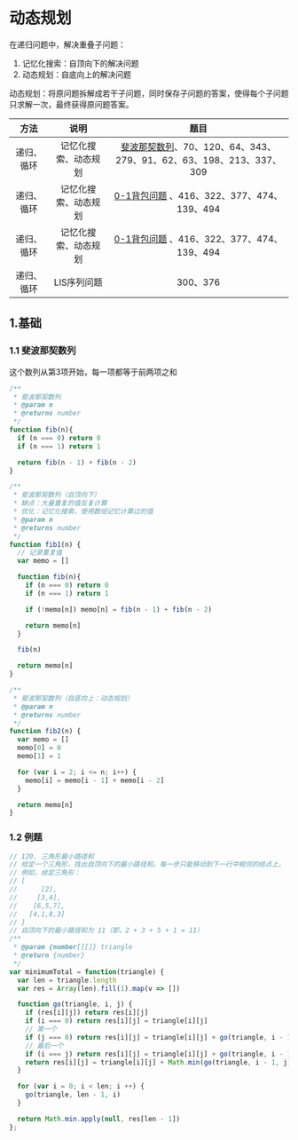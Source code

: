 # 动态规划
在递归问题中，解决重叠子问题：
1. 记忆化搜索：自顶向下的解决问题
2. 动态规划：自底向上的解决问题

动态规划：将原问题拆解成若干子问题，同时保存子问题的答案，使得每个子问题只求解一次，最终获得原问题答案。

| 方法 | 说明 | 题目 |
|:---:|:---:|:---:|
| 递归、循环 | 记忆化搜索、动态规划 | [斐波那契数列](./fibonacci.js)、70、120、64、343、279、91、62、63、198、213、337、309 |
| 递归、循环 | 记忆化搜索、动态规划 | [0-1背包问题](./knapsack01.js) 、416、322、377、474、139、494|
| 递归、循环 | 记忆化搜索、动态规划 | [0-1背包问题](./knapsack01.js) 、416、322、377、474、139、494|
| 递归、循环 | LIS序列问题 | 300、376 |

## 1.基础
### 1.1 斐波那契数列
这个数列从第3项开始，每一项都等于前两项之和
```js
/**
 * 斐波那契数列
 * @param n
 * @returns number
 */
function fib(n){
  if (n === 0) return 0
  if (n === 1) return 1

  return fib(n - 1) + fib(n - 2)
}

/**
 * 斐波那契数列（自顶向下）
 * 缺点：大量重复的值反复计算
 * 优化：记忆化搜索，使用数组记忆计算过的值
 * @param n
 * @returns number
 */
function fib1(n) {
  // 记录重复值
  var memo = []

  function fib(n){
    if (n === 0) return 0
    if (n === 1) return 1

    if (!memo[n]) memo[n] = fib(n - 1) + fib(n - 2)

    return memo[n]
  }

  fib(n)

  return memo[n]
}

/**
 * 斐波那契数列（自底向上：动态规划）
 * @param n
 * @returns number
 */
function fib2(n) {
  var memo = []
  memo[0] = 0
  memo[1] = 1

  for (var i = 2; i <= n; i++) {
    memo[i] = memo[i - 1] + memo[i - 2]
  }

  return memo[n]
}
```

### 1.2 例题
```js
// 120. 三角形最小路径和
// 给定一个三角形，找出自顶向下的最小路径和。每一步只能移动到下一行中相邻的结点上。
// 例如，给定三角形：
// [
//      [2],
//     [3,4],
//    [6,5,7],
//   [4,1,8,3]
// ]
// 自顶向下的最小路径和为 11（即，2 + 3 + 5 + 1 = 11）
/**
 * @param {number[][]} triangle
 * @return {number}
 */
var minimumTotal = function(triangle) {
  var len = triangle.length
  var res = Array(len).fill(1).map(v => [])

  function go(triangle, i, j) {
    if (res[i][j]) return res[i][j]
    if (i === 0) return res[i][j] = triangle[i][j]
    // 第一个
    if (j === 0) return res[i][j] = triangle[i][j] + go(triangle, i - 1, 0)
    // 最后一个
    if (i === j) return res[i][j] = triangle[i][j] + go(triangle, i - 1, i - 1)
    return res[i][j] = triangle[i][j] + Math.min(go(triangle, i - 1, j), go(triangle, i - 1, j - 1))
  }

  for (var i = 0; i < len; i ++) {
    go(triangle, len - 1, i)
  }

  return Math.min.apply(null, res[len - 1])
};
```

